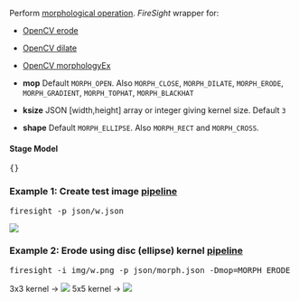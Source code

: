 Perform [morphological operation](http://en.wikipedia.org/wiki/Mathematical_morphology). 
_FireSight_ wrapper for:
* [OpenCV erode](http://docs.opencv.org/modules/imgproc/doc/filtering.html?highlight=erode#erode)
* [OpenCV dilate](http://docs.opencv.org/modules/imgproc/doc/filtering.html?highlight=dilate#dilate)
* [OpenCV morphologyEx](http://docs.opencv.org/modules/imgproc/doc/filtering.html?highlight=morphologyex#morphologyex)

* **mop** Default `MORPH_OPEN`. Also `MORPH_CLOSE`, `MORPH_DILATE`, `MORPH_ERODE`, `MORPH_GRADIENT`, `MORPH_TOPHAT`, `MORPH_BLACKHAT`
* **ksize** JSON [width,height] array or integer giving kernel size. Default `3`
* **shape** Default `MORPH_ELLIPSE`. Also `MORPH_RECT` and `MORPH_CROSS`.

#### Stage Model
<pre>{}</pre>

### Example 1: Create test image [pipeline](https://github.com/firepick1/FireSight/blob/master/json/w.json)
<pre>firesight -p json/w.json</pre>
<img src="https://github.com/firepick1/FireSight/blob/master/img/w.png?raw=true">

### Example 2: Erode using disc (ellipse) kernel [pipeline](https://github.com/firepick1/FireSight/blob/master/json/morph.json)
<pre>firesight -i img/w.png -p json/morph.json -Dmop=MORPH_ERODE -Dksize=3 -o target/morph-erode-3.png</pre>
3x3 kernel &rarr;
<img src="https://github.com/firepick1/FireSight/blob/master/img/morph-erode-3.png?raw=true">
5x5 kernel &rarr;
<img src="https://github.com/firepick1/FireSight/blob/master/img/morph-erode-5.png?raw=true">

